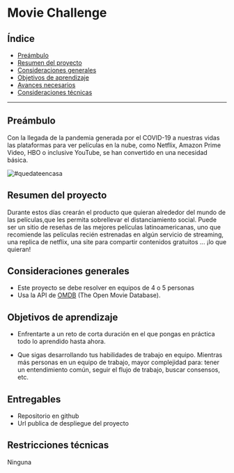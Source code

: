 # Movie Challenge

## Índice

- [Preámbulo](#preámbulo)
- [Resumen del proyecto](#resumen-del-proyecto)
- [Consideraciones generales](#consideraciones-generales)
- [Objetivos de aprendizaje](#objetivos-de-aprendizaje)
- [Avances necesarios](#avances-necesarios)
- [Consideraciones técnicas](#consideraciones-técnicas)

---

## Preámbulo

Con la llegada de la pandemia generada por el COVID-19 a nuestras vidas
las plataformas para ver películas en la nube, como Netflix,
Amazon Prime Video, HBO o inclusive YouTube, se han convertido en una
necesidad básica.

![#quedateencasa](https://media.tenor.com/images/b6bc059836dfea8e643b77a347470d25/tenor.gif)

## Resumen del proyecto

Durante estos días crearán el producto que quieran alrededor del mundo
de las películas,que les permita sobrellevar el distanciamiento social.
Puede ser un sitio de reseñas de las mejores películas
latinoamericanas, uno que recomiende las películas recién estrenadas en algún servicio de streaming,
una replica de netflix, una site para compartir contenidos gratuitos ... ¡lo que quieran!

## Consideraciones generales

- Este proyecto se debe resolver en equipos de 4 o 5 personas
- Usa la API de [OMDB](http://www.omdbapi.com/) (The Open Movie Database).

## Objetivos de aprendizaje

- Enfrentarte a un reto de corta duración en el que pongas
  en práctica todo lo aprendido hasta ahora.
  
- Que sigas desarrollando tus habilidades de trabajo en equipo. Mientras más
  personas en un equipo de trabajo, mayor complejidad para: tener un
  entendimiento común, seguir el flujo de trabajo, buscar consensos, etc.

## Entregables

- Repositorio en github
- Url publica de despliegue del proyecto

## Restricciones técnicas

Ninguna
